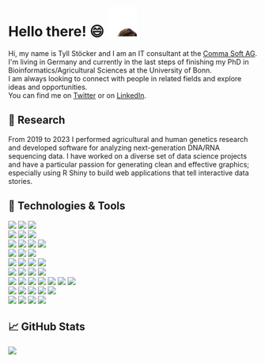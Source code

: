 # Hello there! 😄 <img src="https://raw.githubusercontent.com/tgstoecker/tgstoecker/master/kenobi-pog.gif" width="60px" height="60px" />

Hi, my name is Tyll Stöcker and I am an IT consultant at the [Comma Soft AG](https://comma-soft.com/). I'm living in Germany and currently in the last steps of finishing my PhD in Bioinformatics/Agricultural Sciences at the University of Bonn.    
I am always looking to connect with people in related fields and explore ideas and opportunities.  
You can find me on [Twitter](https://twitter.com/tgstoecker) or on [LinkedIn](https://www.linkedin.com/in/tyllstoecker/).


## 🔭 Research
From 2019 to 2023 I performed agricultural and human genetics research and developed software for analyzing next-generation DNA/RNA sequencing data. I have worked on a diverse set of data science projects and have a particular passion for generating clean and effective graphics; especially using R Shiny to build web applications that tell interactive data stories. 

## 🔧 Technologies & Tools

![](https://img.shields.io/badge/OS-informational?style=flat&color=32393d)
![](https://img.shields.io/badge/Linux-FCC624?style=flat&logo=linux&logoColor=white)
![](https://img.shields.io/badge/Windows-FCC624?style=flat&logo=windows&logoColor=white) <br>
![](https://img.shields.io/badge/Shell-informational?style=flat&color=32393d)
![](https://img.shields.io/badge/Bash-4EAA25?logo=gnu-bash&logoColor=white)
![](https://img.shields.io/badge/PowerShell-4EAA25?logo=powershell&logoColor=white) <br>
![](https://img.shields.io/badge/Collaboration-informational?style=flat&color=32393d)
![](https://img.shields.io/badge/Confluence-172B4D?style=flat&logo=confluence&logoColor=white)
![](https://img.shields.io/badge/Jira-0052CC?style=flat&logo=jira&logoColor=white)
![](https://img.shields.io/badge/Trello-0052CC?style=flat&logo=trello&logoColor=white) <br>
![](https://img.shields.io/badge/Version%20Control-informational?style=flat&color=32393d)
![](https://img.shields.io/badge/GitHub-181717?style=flat&logo=github&logoColor=white)
![](https://img.shields.io/badge/Bitbucket-0052CC?style=flat&logo=bitbucket&logoColor=white) <br>
![](https://img.shields.io/badge/Editor-informational?style=flat&color=32393d)
![](https://img.shields.io/badge/VSCode-007ACC?style=flat&logo=visual%20studio%20code&logoColor=white)
![](https://img.shields.io/badge/Jupyter-F37626?style=flat&logo=jupyter&logoColor=white)
![](https://img.shields.io/badge/RStudio-75AADB?style=flat&logo=rstudio&logoColor=white) <br>
![](https://img.shields.io/badge/Code-informational?style=flat&color=32393d)
![](https://img.shields.io/badge/Python-3776AB?style=flat&logo=python&logoColor=white)
![](https://img.shields.io/badge/R-276DC3?style=flat&logo=r&logoColor=white) 
![](https://img.shields.io/badge/Rust-000000?style=flat&logo=rust&logoColor=white) <br>
![](https://img.shields.io/badge/Web%20Development-informational?style=flat&color=32393d)
![](https://img.shields.io/badge/JavaScript-F7DF1E?style=flat&logo=javascript&logoColor=white)
![](https://img.shields.io/badge/CSS3-1572B6?style=flat&logo=css3&logoColor=white)
![](https://img.shields.io/badge/HTML5-E34F26?style=flat&logo=html5&logoColor=white)
![](https://img.shields.io/badge/Bootstrap-7952B3?style=flat&logo=bootstrap&logoColor=white) 
![](https://img.shields.io/badge/django-092E20?style=flat&logo=django&logoColor=white)
![](https://img.shields.io/badge/flask-000000?style=flat&logo=flask&logoColor=white) <br>
![](https://img.shields.io/badge/Tools-informational?style=flat&color=32393d)
![](https://img.shields.io/badge/conda-44A833?style=flat&logo=anaconda&logoColor=white)
![](https://img.shields.io/badge/Docker-2496ED?style=flat&logo=docker&logoColor=white)
![](https://img.shields.io/badge/Azure-232F3E?style=flat&logo=microsoft%20azure&logoColor=white)
![](https://img.shields.io/badge/AWS-232F3E?style=flat&logo=amazon%20aws&logoColor=white) <br>
![](https://img.shields.io/badge/Data%20Science-informational?style=flat&color=32393d)
![](https://img.shields.io/badge/tidyverse-1A162D?style=flat&logo=tidyverse&logoColor=white)
![](https://img.shields.io/badge/pandas-150458?style=flat&logo=pandas&logoColor=white)
![](https://img.shields.io/badge/numpy-013243?style=flat&logo=numpy&logoColor=white)
 

## &#x1f4c8; GitHub Stats

<a href="https://github.com/tgstoecker/tgstoecker">
  <img align="center" src="https://github-readme-stats-sigma-five.vercel.app/api/top-langs/?username=tgstoecker&hide==jupyter%20notebook&title_color=ffffff&text_color=43a428&icon_color=43a428&bg_color=1d1f21&langs_count=3" />
</a>


<!-- 
<a href="hhttps://github.com/tgstoecker/tgstoecker">
  <img align="center" src="https://github-readme-stats-sigma-five.vercel.app/api?username=tgstoecker&show_icons=true&line_height=27&count_private=true&title_color=ffffff&text_color=43a428&icon_color=43a428&bg_color=1d1f21" alt="Tyll's GitHub Stats" />
</a>
-->
